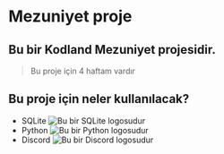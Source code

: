 # Mezuniyet proje
## Bu bir Kodland Mezuniyet projesidir.
> Bu proje için 4 haftam vardır
## Bu proje için neler kullanılacak?
- SQLite
![Bu bir SQLite logosudur](https://upload.wikimedia.org/wikipedia/commons/3/38/SQLite370.svg)
- Python
![Bu bir Python logosudur](https://upload.wikimedia.org/wikipedia/commons/thumb/c/c3/Python-logo-notext.svg/1200px-Python-logo-notext.svg.png)
- Discord
![Bu bir Discord logosudur](https://images-eds-ssl.xboxlive.com/image?url=4rt9.lXDC4H_93laV1_eHHFT949fUipzkiFOBH3fAiZZUCdYojwUyX2aTonS1aIwMrx6NUIsHfUHSLzjGJFxxsG72wAo9EWJR4yQWyJJaDaK1XdUso6cUMpI9hAdPUU_FNs11cY1X284vsHrnWtRw7oqRpN1m9YAg21d_aNKnIo-&format=source)
